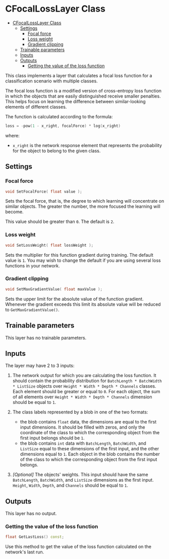 # CFocalLossLayer Class

<!-- TOC -->

- [CFocalLossLayer Class](#cfocallosslayer-class)
    - [Settings](#settings)
        - [Focal force](#focal-force)
        - [Loss weight](#loss-weight)
        - [Gradient clipping](#gradient-clipping)
    - [Trainable parameters](#trainable-parameters)
    - [Inputs](#inputs)
    - [Outputs](#outputs)
        - [Getting the value of the loss function](#getting-the-value-of-the-loss-function)

<!-- /TOC -->

This class implements a layer that calculates a focal loss function for a classification scenario with multiple classes.

The focal loss function is a modified version of cross-entropy loss function in which the objects that are easily distinguished receive smaller penalties. This helps focus on learning the difference between similar-looking elements of different classes.

The function is calculated according to the formula:

```c++
loss = -pow(1 - x_right, focalForce) * log(x_right)
```

where:

- `x_right` is the network response element that represents the probability for the object to belong to the given class.

## Settings

### Focal force

```c++
void SetFocalForce( float value );
```

Sets the focal force, that is, the degree to which learning will concentrate on similar objects. The greater the number, the more focused the learning will become.

This value should be greater than `0`. The default is `2`.

### Loss weight

```c++
void SetLossWeight( float lossWeight );
```

Sets the multiplier for this function gradient during training. The default value is `1`. You may wish to change the default if you are using several loss functions in your network.

### Gradient clipping

```c++
void SetMaxGradientValue( float maxValue );
```

Sets the upper limit for the absolute value of the function gradient. Whenever the gradient exceeds this limit its absolute value will be reduced to `GetMaxGradientValue()`.

## Trainable parameters

This layer has no trainable parameters.

## Inputs

The layer may have 2 to 3 inputs:

1. The network output for which you are calculating the loss function. It should contain the probability distribution for `BatchLength * BatchWidth * ListSize` objects over `Height * Width * Depth * Channels` classes. Each element should be greater or equal to `0`. For each object, the sum of all elements over `Height * Width * Depth * Channels` dimension should be equal to `1`.
2. The class labels represented by a blob in one of the two formats:
	* the blob contains `float` data, the dimensions are equal to the first input dimensions. It should be filled with zeros, and only the coordinate of the class to which the corresponding object from the  first input belongs should be `1`.
	* the blob contains `int` data with `BatchLength`, `BatchWidth`, and `ListSize` equal to these dimensions of the first input, and the other dimensions equal to `1`. Each object in the blob contains the number of the class to which the corresponding object from the first input belongs.

3. *[Optional]* The objects' weights. This input should have the same `BatchLength`, `BatchWidth`, and `ListSize` dimensions as the first input. `Height`, `Width`, `Depth`, and `Channels` should be equal to `1`.

## Outputs

This layer has no output.

### Getting the value of the loss function

```c++
float GetLastLoss() const;
```

Use this method to get the value of the loss function calculated on the network's last run.
